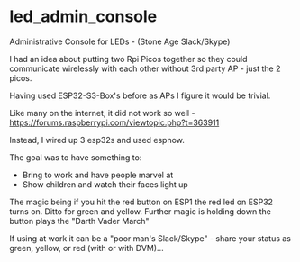 # led_admin_console
Administrative Console for LEDs - (Stone Age Slack/Skype)

I had an idea about putting two Rpi Picos together so they could communicate wirelessly with each other without 3rd party AP - just the 2 picos.

Having used ESP32-S3-Box's before as APs I figure it would be trivial.

Like many on the internet, it did not work so well - https://forums.raspberrypi.com/viewtopic.php?t=363911  

Instead, I wired up 3 esp32s and used espnow. 

The goal was to have something to:
- Bring to work and have people marvel at
- Show children and watch their faces light up

The magic being if you hit the red button on ESP1 the red led on ESP32 turns on. Ditto for green and yellow.
Further magic is holding down the button plays the "Darth Vader March" 

If using at work it can be a "poor man's Slack/Skype" - share your status as green, yellow, or red (with or with DVM)...


 



